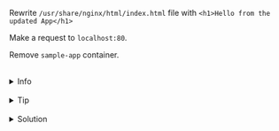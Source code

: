 Rewrite `/usr/share/nginx/html/index.html` file with `<h1>Hello from the updated App</h1>`

Make a request to `localhost:80`.

Remove `sample-app` container.

<br>
<details><summary>Info</summary>
<br>

```plain
If the volume is empty, volume is populated by data from container. 
Otherwise, the data in the container is going to be replaced by the volume's data.

Use docker volume --help - to see how to work with volumes.

Documentation - https://docs.docker.com/storage/volumes/#populate-a-volume-using-a-container.
```

</details>

<br>
<details><summary>Tip</summary>
<br>

```plain
Use > to rewrite contents of the file.

Use the command 'curl' for making a request to localhost.
```

</details>


<br>
<details><summary>Solution</summary>
<br>

<br>

Rewrite index.html file:

<br>

```plain
docker exec sample-app sh -c "echo '<h1>Hello from the updated App</h1>' > /usr/share/nginx/html/index.html"
```{{exec}}

<br>

Make a request to `localhost:80`:

<br>

```plain
curl localhost:80
```{{exec}}

<br>

Remove the `sample-app` container:

<br>

```plain
docker rm -f sample-app
```{{exec}}
Or
```plain
docker stop sample app && docker rm sample-app
```{{exec}}
